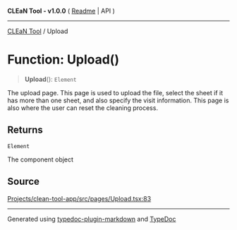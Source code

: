 **CLEaN Tool - v1.0.0** ( [Readme](../README.md) \| API )

***

[CLEaN Tool](../exports.md) / Upload

# Function: Upload()

> **Upload**(): `Element`

The upload page.
This page is used to upload the file, select the sheet if it has more than one sheet, and also specify the visit information.
This page is also where the user can reset the cleaning process.

## Returns

`Element`

The component object

## Source

[Projects/clean-tool-app/src/pages/Upload.tsx:83](https://github.com/yuckyh/clean-tool-app/)

***

Generated using [typedoc-plugin-markdown](https://www.npmjs.com/package/typedoc-plugin-markdown) and [TypeDoc](https://typedoc.org/)
